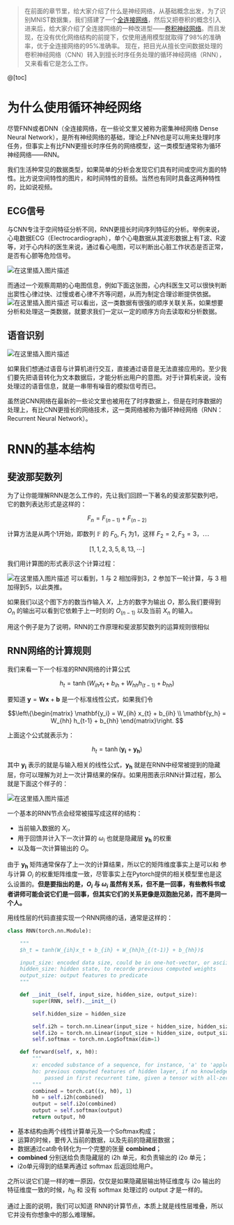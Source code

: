 > 在前面的章节里，给大家介绍了什么是神经网络，从基础概念出发，为了识别MNIST数据集，我们搭建了一个[全连接网络](https://seagochen.blog.csdn.net/article/details/119754293)，然后又把卷积的概念引入进来后，给大家介绍了全连接网络的一种改进型——[卷积神经网络](https://seagochen.blog.csdn.net/article/details/119940591)。而且发现，在没有优化网络结构的前提下，仅使用通用模型就取得了98%的准确率，优于全连接网络的95%准确率。
> 现在，把目光从擅长空间数据处理的卷积神经网络（CNN）转入到擅长时序任务处理的循环神经网络（RNN），又来看看它是怎么工作。

@[toc]

# 为什么使用循环神经网络


尽管FNN或者DNN（全连接网络，在一些论文里又被称为密集神经网络 Dense Neural Network），是所有神经网络的基础，理论上FNN也是可以用来处理时序任务，但事实上有比FNN更擅长时序任务的网络模型，这一类模型通常称为循环神经网络——RNN。

我们生活种常见的数据类型，如果简单的分析会发现它们具有时间或空间方面的特性。比方说空间特性的图片，和时间特性的音频。当然也有同时具备这两种特性的，比如说视频。

## ECG信号

与CNN专注于空间特征分析不同，RNN更擅长时间序列特征的分析。举例来说，心电数据ECG（Electrocardiograph），单个心电数据从其波形数据上有T波、R波等，对于心内科的医生来说，通过看心电图，可以判断出心脏工作状态是否正常，是否有心颤等危险信号。

![在这里插入图片描述](https://img-blog.csdnimg.cn/1d32d9bd5c984252baf60e34d2c29337.jpg?x-oss-process=image/watermark,type_ZHJvaWRzYW5zZmFsbGJhY2s,shadow_50,text_Q1NETiBA5omT56CB55qE6Zi_6YCa,size_12,color_FFFFFF,t_70,g_se,x_16#pic_center)

而通过一个观察周期的心电图信息，例如下面这张图，心内科医生又可以很快判断出窦性心律过快、过慢或者心律不齐等问题，从而为制定合理诊断提供依据。
![在这里插入图片描述](https://img-blog.csdnimg.cn/99598ff9593441a1b39796ababf6aa6b.png?x-oss-process=image/watermark,type_ZHJvaWRzYW5zZmFsbGJhY2s,shadow_50,text_Q1NETiBA5omT56CB55qE6Zi_6YCa,size_20,color_FFFFFF,t_70,g_se,x_16#pic_center)
可以看出，这一类数据有很强的顺序关联关系，如果想要分析和处理这一类数据，就要求我们一定以一定的顺序方向去读取和分析数据。

## 语音识别

![在这里插入图片描述](https://img-blog.csdnimg.cn/0c8116ed612a4a22a18b9d9d4784a4bc.png?x-oss-process=image/watermark,type_ZHJvaWRzYW5zZmFsbGJhY2s,shadow_50,text_Q1NETiBA5omT56CB55qE6Zi_6YCa,size_17,color_FFFFFF,t_70,g_se,x_16#pic_center)

如果我们想通过语音与计算机进行交互，直接通过语音是无法直接应用的。至少我们要先把语音转化为文本数据后，才能分析出用户的意图。对于计算机来说，没有处理过的语音信息，就是一串带有噪音的模拟信号而已。

虽然说CNN网络在最新的一些论文里也被用在了时序数据上，但是在时序数据的处理上，有比CNN更擅长的网络技术，这一类网络被称为循环神经网络（RNN：Recurrent Neural Network）。


# RNN的基本结构

## 斐波那契数列

为了让你能理解RNN是怎么工作的，先让我们回顾一下著名的斐波那契数列吧，它的数列表达形式是这样的：

$$F_n = F_{(n - 1)} + F_{(n - 2)}$$

计算方法是从两个1开始，即数列 $\mathbb{F}$ 的 $F_0$, $F_1$ 为1，这样 $F_2 = 2, F_3 = 3， \cdots$ 

$$[1, 1, 2, 3, 5, 8, 13, \cdots]$$

我们用计算图的形式表示这个计算过程：

![在这里插入图片描述](https://img-blog.csdnimg.cn/7eeec2326e064e0985735d2a4003d430.png?x-oss-process=image/watermark,type_ZHJvaWRzYW5zZmFsbGJhY2s,shadow_50,text_Q1NETiBA5omT56CB55qE6Zi_6YCa,size_20,color_FFFFFF,t_70,g_se,x_16#pic_center)
可以看到，1 与 2 相加得到3，2 参加下一轮计算，与 3 相加得到5，以此类推。

如果我们以这个图下方的数当作输入 $X$，上方的数字为输出 $O$，那么我们要得到 $O_n$ 的输出可以看到它依赖于上一时刻的 $O_{(n-1)}$ 以及当前 $X_n$ 的输入。

用这个例子是为了说明，RNN的工作原理和斐波那契数列的运算规则很相似

## RNN网络的计算规则

我们来看一下一个标准的RNN网络的计算公式


$$h_t = \tanh (W_{ih} x_{t} + b_{ih} +W_{hh} h_{(t−1)} + b_{hh})$$

要知道 $\mathbf{y} = \mathbf{W} \mathbf{x}  + \mathbf{b}$ 是一个标准线性公式，如果我们令

$$\left\{\begin{matrix}
\mathbf{y_i} = W_{ih} x_{t} + b_{ih} \\
\mathbf{y_h} = W_{hh} h_{t-1} + b_{hh}
\end{matrix}\right. $$

上面这个公式就表示为：

$$h_t = \tanh (\mathbf{y_i}  + \mathbf{y_h})$$

其中 $\mathbf{y_i}$ 表示的就是与输入相关的线性公式，$\mathbf{y_h}$ 就是在RNN中经常被提到的隐藏层，你可以理解为对上一次计算结果的保存。如果用图表示RNN计算过程，那么就是下面这个样子的：

![在这里插入图片描述](https://img-blog.csdnimg.cn/2e0df17df9fb4da7a92f49e735115160.png?x-oss-process=image/watermark,type_ZHJvaWRzYW5zZmFsbGJhY2s,shadow_50,text_Q1NETiBA5omT56CB55qE6Zi_6YCa,size_20,color_FFFFFF,t_70,g_se,x_16#pic_center)

一个基本的RNN节点会经常被描写成这样的结构：
* 当前输入数据的 $X_i$，
* 用于回馈并计入下一次计算的 $\omega_i$ 也就是隐藏层 $\mathbf{y_h}$ 的权重
* 以及每一次计算输出的 $O_i$。

由于 $\mathbf{y_h}$ 矩阵通常保存了上一次的计算结果，所以它的矩阵维度事实上是可以和 参与计算 $O_i$ 的权重矩阵维度一致，尽管事实上在Pytorch提供的相关模型里也是这么设置的。**但是要指出的是，$O_i$ 与 $\omega_i$ 虽然有关系，但不是一回事，有些教科书或者讲师可能会说它们是一回事，但其实它们的关系更像是双胞胎兄弟，而不是同一个人。**

用线性层的代码直接实现一个RNN网络的话，通常是这样的：

~~~python
class RNN(torch.nn.Module):

    """
    $h_t = tanh(W_{ih}x_t + b_{ih} + W_{hh}h_{(t-1)} + b_{hh})$

    input_size: encoded data size, could be in one-hot-vector, or ascii based, and etc.
    hidden_size: hidden state, to recorde previous computed weights
    output_size: output features to predicate
    """

    def __init__(self, input_size, hidden_size, output_size):
        super(RNN, self).__init__()

        self.hidden_size = hidden_size

        self.i2h = torch.nn.Linear(input_size + hidden_size, hidden_size)
        self.i2o = torch.nn.Linear(input_size + hidden_size, output_size)
        self.softmax = torch.nn.LogSoftmax(dim=1)

    def forward(self, x, h0):
        """
        x: encoded substance of a sequence, for instance, 'a' to 'apple'
        ho: previous computed features of hidden layer, if no knowledges need to 
            passed in first recurrent time, given a tensor with all-zero to the net
        """
        combined = torch.cat((x, h0), 1)
        h0 = self.i2h(combined)
        output = self.i2o(combined)
        output = self.softmax(output)
        return output, h0
~~~

* 基本结构由两个线性计算单元及一个Softmax构成；
* 运算的时候，要传入当前的数据，以及先前的隐藏层数据；
* 数据通过cat命令转化为一个完整的张量 **combined**；
* **combined** 分别送给负责隐藏层的 i2h 单元，和负责输出的 i2o 单元；
* i2o单元得到的结果再通过 softmax 后返回给用户。

之所以说它们是一样的唯一原因，仅仅是如果隐藏层输出特征维度与 i2o 输出的特征维度一致的时候，$h_0$ 和 没有 softmax 处理过的 output 才是一样的。

通过上面的说明，我们可以知道 RNN的计算节点，本质上就是线性层堆叠，所以它并没有你想象中的那么难理解。

